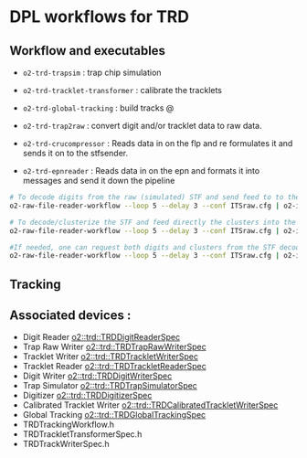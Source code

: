 <!-- doxy
\page refTRD TRD
/doxy -->


# DPL workflows for TRD

## Workflow and executables

* `o2-trd-trapsim` : trap chip simulation

* `o2-trd-tracklet-transformer` : calibrate the tracklets 

* `o2-trd-global-tracking` : build tracks @

* `o2-trd-trap2raw` : convert digit and/or tracklet data to raw data.

* `o2-trd-crucompressor` : Reads data in on the flp and re formulates it and sends it on to the stfsender.

* `o2-trd-epnreader` : Reads data in on the epn and formats it into messages and send it down the pipeline



```bash
# To decode digits from the raw (simulated) STF and send feed to to the workflow for further clusterization and reconstruction:
o2-raw-file-reader-workflow --loop 5 --delay 3 --conf ITSraw.cfg | o2-itsmft-stf-decoder-workflow --digits --no-clusters | o2-its-reco-workflow --disable-mc --digits-from-upstream
```

```bash
# To decode/clusterize the STF and feed directly the clusters into the workflow:
o2-raw-file-reader-workflow --loop 5 --delay 3 --conf ITSraw.cfg | o2-itsmft-stf-decoder-workflow | o2-its-reco-workflow --disable-mc --clusters-from-upstream
```

```bash
#If needed, one can request both digits and clusters from the STF decoder:
o2-raw-file-reader-workflow --loop 5 --delay 3 --conf ITSraw.cfg | o2-itsmft-stf-decoder-workflow --digits  | o2-its-reco-workflow --disable-mc --digits-from-upstream --clusters-from-upstream
```



## Tracking



## Associated devices :

* Digit Reader [o2::trd::TRDDigitReaderSpec](include/TRDWorkflow/TRDDigitReaderSpec.h)
* Trap Raw Writer [o2::trd::TRDTrapRawWriterSpec](include/TRDWorkflow/TRDTrapRawWriterSpec.h)
* Tracklet Writer [o2::trd::TRDTrackletWriterSpec](include/TRDWorkflow/TRDTrackletWriterSpec.h)
* Tracklet Reader [o2::trd::TRDTrackletReaderSpec](include/TRDWorkflow/TRDTrackletReaderSpec.h)
* Digit Writer [o2::trd::TRDDigitWriterSpec](include/TRDWorkflow/TRDDigitWriterSpec.h)
* Trap Simulator [o2::trd::TRDTrapSimulatorSpec](include/TRDWorkflow/TRDTrapSimulatorSpec.h)
* Digitizer [o2::trd::TRDDigitizerSpec](include/TRDWorkflow/TRDDigitizerSpec.h)
* Calibrated Tracklet Writer [o2::trd::TRDCalibratedTrackletWriterSpec](include/TRDWorkflow/TRDCalibratedTrackletWriterSpec.h) 
* Global Tracking [o2::trd::TRDGlobalTrackingSpec](include/TRDWorkflow/TRDGlobalTrackingSpec.h ) 
* TRDTrackingWorkflow.h    
* TRDTrackletTransformerSpec.h  
* TRDTrackWriterSpec.h     

